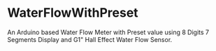 # WaterFlowWithPreset
An Arduino based Water Flow Meter with Preset value using 8 Digits 7 Segments Display and G1" Hall Effect Water Flow Sensor.
